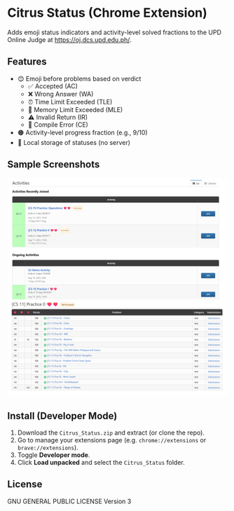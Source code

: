# Citrus Status (Chrome Extension)

Adds emoji status indicators and activity-level solved fractions to the UPD Online Judge at https://oj.dcs.upd.edu.ph/.

## Features
- 😊 Emoji before problems based on verdict
  - ✅ Accepted (AC)
  - ❌ Wrong Answer (WA)
  - ⏰ Time Limit Exceeded (TLE)
  - 💾 Memory Limit Exceeded (MLE)
  - ⚠️ Invalid Return (IR)
  - 👀 Compile Error (CE)
- 🟠 Activity-level progress fraction (e.g., 9/10)
- 💾 Local storage of statuses (no server)

## Sample Screenshots
![Screenshot Sample 1](./assets/screenshot_1.png)
![Screenshot Sample 2](./assets/screenshot_2.png)

## Install (Developer Mode)
1. Download the `Citrus_Status.zip` and extract (or clone the repo).
2. Go to manage your extensions page (e.g. `chrome://extensions` or `brave://extensions`).
3. Toggle **Developer mode**.
4. Click **Load unpacked** and select the `Citrus_Status` folder.

## License
GNU GENERAL PUBLIC LICENSE Version 3
